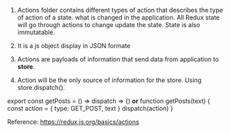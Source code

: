 1. Actions folder contains different types of action that describes the type of action of a state. what is changed in the application. All Redux state will go through actions to change update the state. State is also immutatable. 
2. It is a js object display in JSON formate

3. Actions are payloads of information that send data from  application to **store**. 
4. Action will be the only source of information for the store. Using store.dispatch().

export const getPosts = () => dispatch => {)
**or**
function getPosts(text) {
  const action = {
    type: GET_POST,
    text
  }
  dispatch(action)
}

Reference:
https://redux.js.org/basics/actions